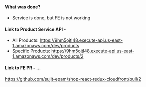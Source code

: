 #### What was done?

- Service is done, but FE is not working

#### Link to Product Service API - 
- All Products: https://9hm5ojtl48.execute-api.us-east-1.amazonaws.com/dev/products
- Specific Products: https://9hm5ojtl48.execute-api.us-east-1.amazonaws.com/dev/products/2

#### Link to FE PR - ...
https://github.com/sujit-epam/shop-react-redux-cloudfront/pull/2